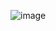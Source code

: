 ![image](https://user-images.githubusercontent.com/80993711/129419347-40b33e46-6e49-4f60-a26c-71d6084255fc.png)
